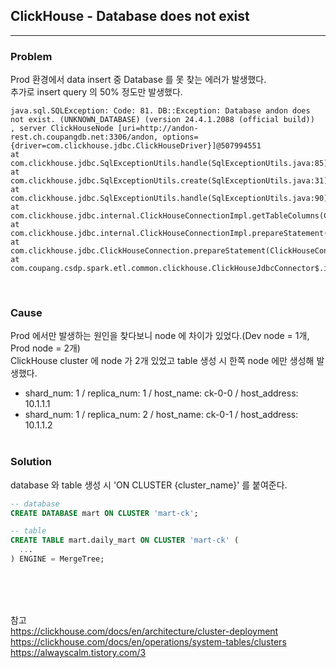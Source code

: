 ## ClickHouse - Database does not exist
 
---
### Problem
Prod 환경에서 data insert 중 Database 를 못 찾는 에러가 발생했다.  
추가로 insert query 의 50% 정도만 발생했다.
 ```
 java.sql.SQLException: Code: 81. DB::Exception: Database andon does not exist. (UNKNOWN_DATABASE) (version 24.4.1.2088 (official build))
 , server ClickHouseNode [uri=http://andon-rest.ch.coupangdb.net:3306/andon, options={driver=com.clickhouse.jdbc.ClickHouseDriver}]@507994551
 at com.clickhouse.jdbc.SqlExceptionUtils.handle(SqlExceptionUtils.java:85)
 at com.clickhouse.jdbc.SqlExceptionUtils.create(SqlExceptionUtils.java:31)
 at com.clickhouse.jdbc.SqlExceptionUtils.handle(SqlExceptionUtils.java:90)
 at com.clickhouse.jdbc.internal.ClickHouseConnectionImpl.getTableColumns(ClickHouseConnectionImpl.java:267)
 at com.clickhouse.jdbc.internal.ClickHouseConnectionImpl.prepareStatement(ClickHouseConnectionImpl.java:843)
 at com.clickhouse.jdbc.ClickHouseConnection.prepareStatement(ClickHouseConnection.java:121)
 at com.coupang.csdp.spark.etl.common.clickhouse.ClickHouseJdbcConnector$.insert(ClickHouseJdbcConnector.scala:40)
 ```
 <br/>

### Cause
Prod 에서만 발생하는 원인을 찾다보니 node 에 차이가 있었다.(Dev node = 1개, Prod node = 2개)  
ClickHouse cluster 에 node 가 2개 있었고 table 생성 시 한쪽 node 에만 생성해 발생했다.
* shard_num: 1 / replica_num: 1 / host_name: ck-0-0 / host_address: 10.1.1.1
* shard_num: 1 / replica_num: 2 / host_name: ck-0-1 / host_address: 10.1.1.2
  <br/>
  <br/>

### Solution
database 와 table 생성 시 'ON CLUSTER {cluster_name}' 를 붙여준다.
 ```SQL
 -- database
 CREATE DATABASE mart ON CLUSTER 'mart-ck';
 
 -- table
 CREATE TABLE mart.daily_mart ON CLUSTER 'mart-ck' (
   ...
 ) ENGINE = MergeTree;
 ```
 <br/>
 <br/>
 <br/>

참고  
https://clickhouse.com/docs/en/architecture/cluster-deployment  
https://clickhouse.com/docs/en/operations/system-tables/clusters  
https://alwayscalm.tistory.com/3  